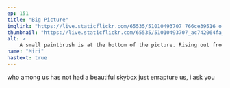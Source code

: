 ```yaml
---
ep: 151
title: "Big Picture"
imglink: "https://live.staticflickr.com/65535/51010493707_766ce39516_o.jpg"
thumbnail: "https://live.staticflickr.com/65535/51010493707_ac742064fa_q.jpg"
alt: >
    A small paintbrush is at the bottom of the picture. Rising out from it and expanding to fill the space is a blue sky dotted with cream-yellow clouds in a Renaissance style. The blue appears to leak out from the boundaries of the swirl, creeping out into the rest of the frame.
name: "Miri"
hastext: true
---
```

who among us has not had a beautiful skybox just enrapture us, i ask you